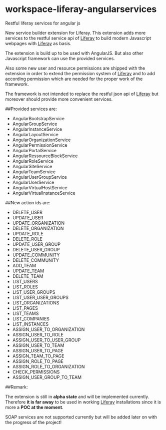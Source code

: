 # workspace-liferay-angularservices
Restful liferay services for angular js

New service builder extension for Liferay. This extension adds more services to the restful service api of [Liferay](https://www.liferay.com/) to build modern Javascript webpages with [Liferay](https://www.liferay.com/) as basis.

The extension is build up to be used with AngularJS. But also other Javascript framework can use the provided services.

Also some new user and resource permissions are shipped with the extension in order to extend the permission system of [Liferay](https://www.liferay.com/) and to add according permission which are needed for the proper work of the framework.

The framework is not intended to replace the restful json api of [Liferay](https://www.liferay.com/) but moreover should provide more convenient services.

##Provided services are:

- AngularBootstrapService
- AngularGroupService
- AngularInstanceService
- AngularLayoutService
- AngularOrganizationService
- AngularPermissionService
- AngularPortalService
- AngularRessourceBlockService
- AngularRoleService
- AngularSiteService
- AngularTeamService
- AngularUserGroupService
- AngularUserService
- AngularVirtualHostService
- AngularVirtualInstanceService

##New action ids are:

- DELETE_USER
- UPDATE_USER
- UPDATE_ORGANIZATION
- DELETE_ORGANIZATION
- UPDATE_ROLE
- DELETE_ROLE
- UPDATE_USER_GROUP
- DELETE_USER_GROUP
- UPDATE_COMMUNITY
- DELETE_COMMUNITY
- ADD_TEAM
- UPDATE_TEAM
- DELETE_TEAM
- LIST_USERS
- LIST_ROLES
- LIST_USER_GROUPS
- LIST_USER_USER_GROUPS
- LIST_ORGANIZATIONS
- LIST_PAGES
- LIST_TEAMS
- LIST_COMPANIES
- LIST_INSTANCES
- ASSIGN_USER_TO_ORGANIZATION
- ASSIGN_USER_TO_ROLE
- ASSIGN_USER_TO_USER_GROUP
- ASSIGN_USER_TO_TEAM
- ASSIGN_USER_TO_PAGE
- ASSIGN_TEAM_TO_PAGE
- ASSIGN_ROLE_TO_PAGE
- ASSIGN_ROLE_TO_ORGANIZATION
- CHECK_PERMISSIONS
- ASSIGN_USER_GROUP_TO_TEAM

##Remark:

The extension is still in **alpha state** and will be implemented currently. Therefore **it is far away** to be used in working [Liferay](https://www.liferay.com/) installations since it is more a **POC at the moment**.

SOAP services are not supported currently but will be added later on with the progress of the project!